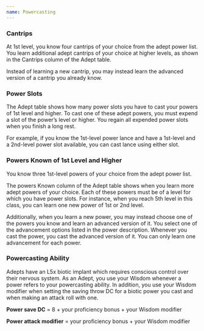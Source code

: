 ```yaml
---
name: Powercasting
---
```

### Cantrips
At 1st level, you know four cantrips of your choice from the adept power list. You learn additional adept cantrips of
your choice at higher levels, as shown in the Cantrips column of the Adept table.

Instead of learning a new cantrip, you may instead learn the advanced version of a cantrip you already know.

### Power Slots
The Adept table shows how many power slots you have to cast your powers of 1st level and higher. To cast one of these
adept powers, you must expend a slot of the power’s level or higher. You regain all expended power slots when you finish
a long rest.

For example, if you know the 1st-level power lance and have a 1st-level and a 2nd-level power slot available, you can
cast lance using either slot.

### Powers Known of 1st Level and Higher
You know three 1st-level powers of your choice from the adept power list.

The powers Known column of the Adept table shows when you learn more adept powers of your choice. Each of these powers
must be of a level for which you have power slots. For instance, when you reach 5th level in this class, you can learn
one new power of 1st or 2nd level.

Additionally, when you learn a new power, you may instead choose one of the powers you know and learn an advanced
version of it. You select one of the advancement options listed in the power description. Whenever you cast the power,
you cast the advanced version of it. You can only learn one advancement for each power.

### Powercasting Ability

Adepts have an L5x biotic implant which requires conscious control over their nervous system. As an Adept, you use your
Wisdom whenever a power refers to your powercasting ability. In addition, you use your Wisdom modifier when setting the
saving throw DC for a biotic power you cast and when making an attack roll with one.

__Power save DC__ = 8 + your proficiency bonus + your Wisdom modifier

__Power attack modifier__ = your proficiency bonus + your Wisdom modifier
